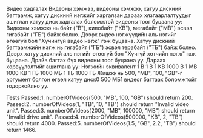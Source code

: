 Видео хадгалах 
Видеоны хэмжээ, видеоны хэмжээ, хатуу дискний багтаамж, хатуу дискний нэгжийг харгалзан дараах хязгаарлалтуудыг ашиглан хатуу диск хадгалах боломжтой видеоны тоог буцаана уу: 
Видеоны хэмжээ нь байт ("B"), килобайт ("KB"), мегабайт ("MB") эсвэл гигабайт ("ГБ") байж болно. 
Дээрх видео нэгжүүдийн аль нэгийг өгөөгүй бол "Хүчингүй видео нэгж" гэж буцаана. 
Хатуу дискний багтаамжийн нэгж нь гигабайт ("ГБ") эсвэл терабайт ("ТБ") байж болно. 
Дээрх хатуу дискний аль нэгийг өгөөгүй бол "Хүчгүй хөтчийн нэгж" гэж буцаана. 
Драйв багтах бүх видеоны тоог буцаана уу. 
Дараах хөрвүүлэлтийг ашиглана уу: 
Нэгжийн эквивалент 1 B 1 B 
1 KB 1000 B 
1 MB 1000 KB 
1 ГБ 1000 МБ 
1 ТБ 1000 ГБ 
Жишээ нь 500, "MB", 100, "GB"-г аргумент болгон өгвөл хатуу диск0 500 МБ1 видеог багтаах боломжтойг тодорхойлно уу.

Tests
Passed:1. numberOfVideos(500, "MB", 100, "GB") should return 200.
Passed:2. numberOfVideos(1, "TB", 10, "TB") should return "Invalid video unit".
Passed:3. numberOfVideos(2000, "MB", 100000, "MB") should return "Invalid drive unit".
Passed:4. numberOfVideos(500000, "KB", 2, "TB") should return 4000.
Passed:5. numberOfVideos(1.5, "GB", 2.2, "TB") should return 1466.